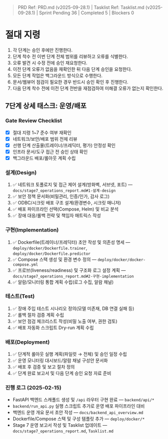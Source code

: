 ﻿> PRD Ref: PRD.md (v2025-09-28.1) | Tasklist Ref: Tasklist.md (v2025-09-28.1) | Sprint Pending 36 | Completed 5 | Blockers 0

# 절대 지령
1. 각 단계는 승인 후에만 진행한다.
2. 단계 착수 전 이번 단계 전체 범위를 리뷰하고 오류를 식별한다.
3. 오류 발견 시 수정 전에 승인 재요청한다.
4. 이전 단계 오류가 없음을 재확인한 뒤 다음 단계 승인을 요청한다.
5. 모든 단계 작업은 백그라운드 방식으로 수행한다.
6. 문서/웹뷰어 점검이 필요한 경우 반드시 승인 확인 후 진행한다.
7. 다음 단계 착수 전에 이전 단계 전반을 재점검하여 미해결 오류가 없는지 확인한다.

## 7단계 상세 태스크: 운영/배포

### Gate Review Checklist
- [x] 절대 지령 1~7 준수 여부 재확인
- [x] 네트워크/보안/배포 범위 전체 리뷰
- [x] 선행 단계 산출물(트레이너/프레딕터, 평가) 안정성 확인
- [x] 인프라 문서/도구 접근 전 승인 상태 확인
- [x] 백그라운드 배포/롤아웃 계획 수립

### 설계(Design)
1. ✅ 네트워크 토폴로지 및 접근 제어 설계(방화벽, 서브넷, 포트) — `docs/stage7_operations_report.md#1-설계-design`
2. ✅ 보안 정책 문서화(비밀관리, 인증/인가, 감사 로그)
3. ✅ ODBC/시크릿 배포 구조 설계(환경변수, 시크릿 매니저)
4. ✅ 배포 파이프라인 선택(Compose, Helm) 및 비교 분석
5. ✅ 장애 대응/롤백 전략 및 책임자 매트릭스 작성

### 구현(Implementation)
1. ✅ Dockerfile(트레이너/프레딕터) 초안 작성 및 의존성 명세 — `deploy/docker/Dockerfile.trainer`, `deploy/docker/Dockerfile.predictor`
2. ✅ Compose 스택 생성 및 환경 변수 정의 — `deploy/docker/docker-compose.yml`
3. ✅ 프로브(liveness/readiness) 및 구조화 로그 설정 계획 — `docs/stage7_operations_report.md#2-구현-implementation`
4. ✅ 알람/모니터링 통합 계획 수립(로그 수집, 알람 채널)

### 테스트(Test)
1. ✅ 장애 주입 테스트 시나리오 정의(모델 미존재, DB 연결 실패 등)
2. ✅ 롤백 절차 검증 계획 수립
3. ✅ 보안 점검 체크리스트 작성(비밀 노출 여부, 권한 검토)
4. ✅ 배포 자동화 스크립트 Dry-run 계획 수립

### 배포(Deployment)
1. ✅ 단계적 롤아웃 실행 계획(파일럿 → 전체) 및 승인 일정 수립
2. ✅ 운영 모니터링 대시보드/알람 채널 구성안 문서화
3. ✅ 배포 후 검증 및 보고 절차 정의
4. ✅ 단계 완료 보고서 및 다음 단계 승인 요청 자료 준비


### 진행 로그 (2025-02-15)
- FastAPI 백엔드 스캐폴드 생성 및 `/api` 라우터 구현 완료 — `backend/api/*`
- `backend/run_api.py` 실행 스크립트 추가로 운영 배포 파이프라인 대비
- 백엔드 운영 개요 문서 초안 작성 — `docs/backend_api_overview.md`
- Dockerfile/Compose 스택 및 구성 템플릿 추가 — `deploy/docker/*`
- Stage 7 운영 보고서 작성 및 Tasklist 업데이트 — `docs/stage7_operations_report.md`, `Tasklist.md`


